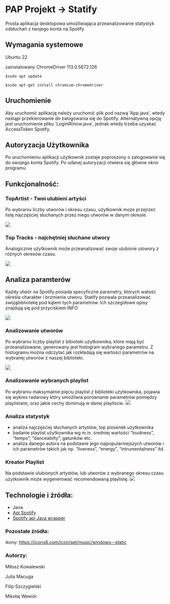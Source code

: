 # PAP Projekt → Statify
Prosta aplikacja desktopowa umożliwiająca przeanalizowanie statystyk odsłuchań z twojego konta na Spotify

## Wymagania systemowe

Ubuntu 22

zainstalowany ChromeDriver 113.0.5672.126

    $sudo apt update

    $sudo apt-get install chromium-chromedriver


## Uruchomienie
Aby uruchomić aplikację należy uruchomić plik pod nazwą 'App.java', wtedy nastąpi przekierowanie do zalogowania się do Spotify.
Alternatywną opcją jest uruchomienie pliku 'LoginWinow.java', jednak wtedy trzeba uzyskać AccessToken Spotify.


## Autoryzacja Użytkownika
Po uruchomieniu aplikacji użytkownik zostaje poproszony o zalogowanie się do swojego konta Spotify. Po udanej autoryzacji otwiera się główne okno programu

## Funkcjonalność:

### TopArtist - Twoi ulubieni artyści
Po wybraniu liczby utworów i okresu czasu, użytkownik może przejrzeć listę najczęściej słuchanych przez niego utworów w danym okresie.

![](img/artists2.png)

### Top Tracks - najchętniej słuchane utwory
Analogicznie użytkownik może przeanalizować swoje ulubione utowory z różnych okresów czasu.

![](img/topTracks.png)



## Analiza paramterów
Każdy utwór na Spotify posiada specyficzne parametry, których watość określa charakter i brzmienie utworu. Statify pozwala przeanalizować swojąbibliotekę pod kątem tych parametrów. Ich szczegółowe opisy znajdują się pod przyciskiem INFO

![](img/features_description.png)
 
### Analizowanie utworów
Po wybraniu liczby playlist z bibioteki użytkownika, które mają być przeanalizowane, generowany jest histogram wybranego parametru. Z histogramu można odczytać jak rozkładają się wartości parametrów na wybranej utworów z naszej biblioteki.

![](img/danceability.png)

### Analizowanie wybranych playlist
Po wybraniu maksymalnie pięciu playlist z biblioteki użytkownika, pojawia się wykres radarowy który umożliwia porównanie parametrów pomiędzy playlistami, oraz jakie cechy dominują w danej playliscie.
![](img/radarchart.png)

### Analiza statystyk

- analiza najczęściej słuchanych artystów, top piosenek użytkownika
- badanie playlist użytkownika wg m.in. średniej wartości “loudness”, “tempo”, “danceabilty”, gatunków etc.
- analiza danego autora na podstawie jego najpopularniejszych utworów i ich parametrów takich jak np. “liveness”, “energy”, “intrumentalness” itd.

### Kreator Playlist
Na podstawie ulubionych artystów, lub utworów z wybranego okresu czasu użytkownik może wygenerować recomendowaną playlistę.
![](img/recomendations.png)


## Technologie i źródła:
- Java
- [Api Spotify](https://developer.spotify.com/documentation/web-api/reference/#/)
- [Spotify api Java wrapper]( https://github.com/spotify-web-api-java/spotify-web-api-java)


### Pozostałe źródła:
ikony: https://icons8.com/icon/set/music/windows--static


### Autorzy:

Miłosz Kowalewski 

Julia Macuga

Filip Szczygielski

Mikołaj Wewiór
